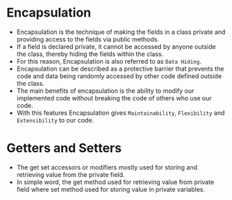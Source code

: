 # Encapsulation 

- Encapsulation is the technique of making the fields in a class private and providing access to the fields via public methods.
- If a field is declared private, it cannot be accessed by anyone outside the class, thereby hiding the fields within the class.
- For this reason, Encapsulation is also referred to as ```Data Hiding```.
- Encapsulation can be described as a protective barrier that prevents the code and data being randomly accessed by other code defined outside the class.
- The main benefits of encapsulation is the ability to modify our implemented code without breaking the code of others who use our code.
- With this features Encapsulation gives ```Maintainability```, ```Flexibility``` and ```Extensibility``` to our code.

# Getters and Setters

- The get set accessors or modifiers mostly used for storing and retrieving value from the private field.
- In simple word, the get method used for retrieving value from private field where set method used for storing value in private variables.



